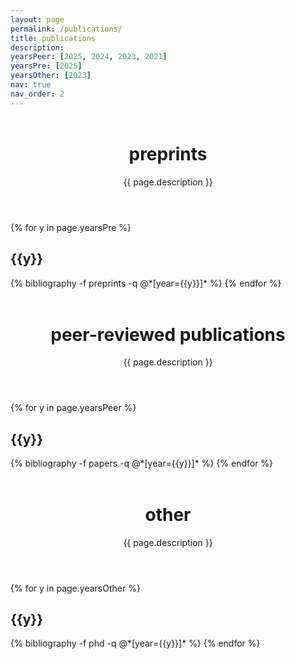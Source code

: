 ```yaml
---
layout: page
permalink: /publications/
title: publications
description:
yearsPeer: [2025, 2024, 2023, 2021]
yearsPre: [2025]
yearsOther: [2023]
nav: true
nav_order: 2
---
```

<!-- _pages/publications.md -->

<div class="publications">
  <header class="post-header" style="margin-top:1.5cm;">
    <h1 class="post-title">preprints</h1>
    <p class="post-description">{{ page.description }}</p>
  </header>
</div>

  <article>
  <div class="publications">
    {% for y in page.yearsPre %}
  <h2 class="year">{{y}}</h2>
  {% bibliography -f preprints -q @*[year={{y}}]* %}
{% endfor %}
</div>
  </article>
  
<div class="publications">
  <header class="post-header" style="margin-top:1.5cm;">
    <h1 class="post-title">peer-reviewed publications</h1>
    <p class="post-description">{{ page.description }}</p>
  </header>
</div>

  <article>
  <div class="publications">
    {% for y in page.yearsPeer %}
  <h2 class="year">{{y}}</h2>
  {% bibliography -f papers -q @*[year={{y}}]* %}
{% endfor %}
</div>
  </article>
  
  
<div class="publications">
  <header class="post-header" style="margin-top:1.5cm;">
    <h1 class="post-title">other</h1>
    <p class="post-description">{{ page.description }}</p>
  </header>
</div>

  <article>
  <div class="publications">
    {% for y in page.yearsOther %}
  <h2 class="year">{{y}}</h2>
  {% bibliography -f phd -q @*[year={{y}}]* %}
{% endfor %}
</div>
  </article>
  

